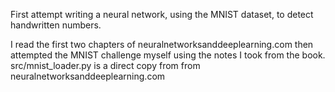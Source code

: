 First attempt writing a neural network, using the MNIST dataset, to detect handwritten numbers.

I read the first two chapters of neuralnetworksanddeeplearning.com then attempted the MNIST challenge myself using the notes I took from the book.
src/mnist_loader.py is a direct copy from from neuralnetworksanddeeplearning.com
